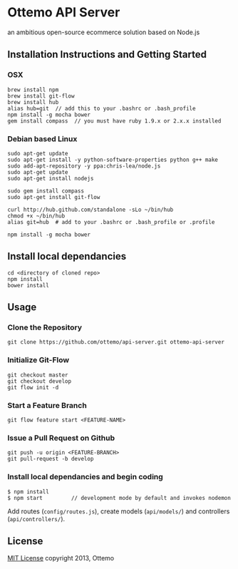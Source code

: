 # Ottemo API Server

an ambitious open-source ecommerce solution based on Node.js

## Installation Instructions and Getting Started

### OSX
    brew install npm
    brew install git-flow
    brew install hub
    alias hub=git  // add this to your .bashrc or .bash_profile
    npm install -g mocha bower
    gem install compass  // you must have ruby 1.9.x or 2.x.x installed

### Debian based Linux
    sudo apt-get update
    sudo apt-get install -y python-software-properties python g++ make
    sudo add-apt-repository -y ppa:chris-lea/node.js
    sudo apt-get update
    sudo apt-get install nodejs

    sudo gem install compass
    sudo apt-get install git-flow

    curl http://hub.github.com/standalone -sLo ~/bin/hub
    chmod +x ~/bin/hub
    alias git=hub  # add to your .bashrc or .bash_profile or .profile

    npm install -g mocha bower

## Install local dependancies
    cd <directory of cloned repo>
    npm install
    bower install

## Usage

### Clone the Repository
    git clone https://github.com/ottemo/api-server.git ottemo-api-server

### Initialize Git-Flow
    git checkout master
    git checkout develop
    git flow init -d

### Start a Feature Branch
    git flow feature start <FEATURE-NAME>

### Issue a Pull Request on Github
    git push -u origin <FEATURE-BRANCH>
    git pull-request -b develop

### Install local dependancies and begin coding
    $ npm install
    $ npm start         // development mode by default and invokes nodemon

Add routes (`config/routes.js`), create models (`api/models/`) and controllers (`api/controllers/`).

## License

[MIT License](http://mit-license.org/) copyright 2013, Ottemo
